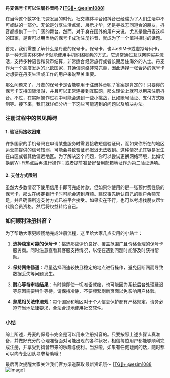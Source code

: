 **丹麦保号卡可以注册抖音吗？[[TG💪+ @esim1088](https://t.me/s/esim1088)]**

在当今这个数字化飞速发展的时代，社交媒体平台如抖音已经成为了人们生活中不可或缺的一部分。无论是分享生活点滴、展示才华，还是寻找志同道合的朋友，抖音都提供了一个广阔的舞台。然而，对于身在国外的用户来说，尤其是像丹麦这样的国家，是否可以用当地的保号卡成功注册抖音，就成为了一个值得探讨的话题。

首先，我们需要了解什么是丹麦的保号卡。保号卡，也叫eSIM卡或虚拟号码卡，是一种无需实体SIM卡就能使用手机网络服务的方式。它通常通过互联网购买并激活，支持多种语言和货币结算，非常适合经常旅行或者长期居住海外的人士。丹麦作为一个高度发达的北欧国家，其通信网络非常完善，因此选择一张合适的保号卡对想要在丹麦生活或工作的用户来说至关重要。

那么问题来了，丹麦的保号卡是否能够用于注册抖音呢？答案是肯定的！只要你的保号卡支持国际漫游，并且可以正常连接到互联网，那么理论上就可以用来注册抖音。不过，在实际操作过程中可能会遇到一些小挑战，比如账号验证、支付方式限制等。接下来，我们就详细分析一下这些可能遇到的问题以及解决办法。

### 注册过程中的常见障碍

#### 1. 验证码接收困难
许多国家的手机号码在申请某些服务时需要接收短信验证码，而如果你所在的地区运营商提供的信号较弱，可能会导致验证码迟迟无法收到。这种情况尤其容易发生在山区或者其他偏远地区。为了解决这个问题，你可以尝试更换网络环境，比如切换到Wi-Fi热点后再进行操作；或者提前准备好备用邮箱地址作为第二验证选项。

#### 2. 支付方式限制
虽然大多数情况下使用信用卡即可完成付款，但如果你使用的是一张预付费性质的保号卡，那么在绑定银行卡时可能会遇到麻烦。建议事先确认自己的账户余额充足，并且确保所选支付方式已被平台接受。如果实在不行，也可以考虑找朋友帮忙代购会员资格，然后将权益转给自己。

### 如何顺利注册抖音？
为了帮助大家更顺畅地完成注册流程，这里给大家几点实用的小贴士：

1. **选择稳定可靠的保号卡**：挑选那些评价良好、覆盖范围广且价格合理的保号卡服务商。同时注意查看其客服支持情况，以便在遇到问题时能够及时获得帮助。
   
2. **保持网络畅通**：尽量选择网速较快且稳定的地点进行操作，避免因断网而导致数据丢失等问题发生。
   
3. **耐心等待审核结果**：有时候即使一切准备就绪，也可能因为系统后台处理延迟等原因需要稍作等待。请保持冷静，不要频繁刷新页面以免影响用户体验。

4. **熟悉相关法律法规**：每个国家和地区对于个人信息保护都有严格规定，请务必遵守当地法律要求，合法合规地使用社交软件。

### 小结
综上所述，丹麦的保号卡完全是可以用来注册抖音的。只要按照上述步骤认真准备，并做好充分的心理准备面对可能出现的各种状况，相信每位用户都能够顺利完成注册，并享受到抖音带来的乐趣与便利。当然啦，如果有任何疑问的话，随时都可以向专业团队寻求帮助哦！

最后再次提醒大家关注我们官方渠道获取最新资讯哦～ [[TG💪+ @esim1088](https://t.me/s/esim1088) ![Image](https://i.postimg.cc/4NQfJmqS/Snipaste-2025-05-13-00-14-12.png)]